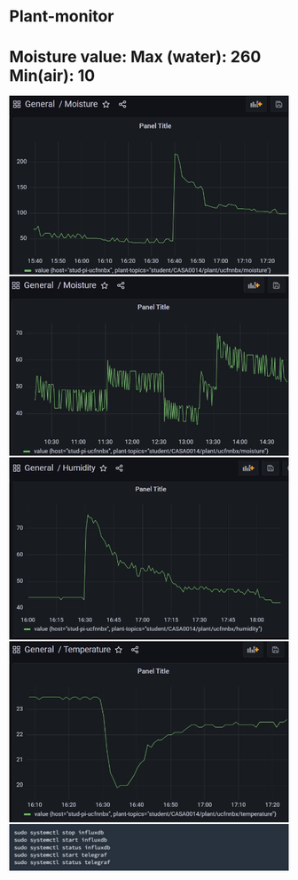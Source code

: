 # Plant-monitor
Moisture value: Max (water): 260  Min(air): 10
=
![image](https://github.com/ucfnnbx/Plant-monitor/blob/main/moisture1.jpg)
![image](https://github.com/ucfnnbx/Plant-monitor/blob/main/moisture2.jpg)
![image](https://github.com/ucfnnbx/Plant-monitor/blob/main/1.jpg)
![image](https://github.com/ucfnnbx/Plant-monitor/blob/main/temperature.jpg)
![image](https://github.com/ucfnnbx/Plant-monitor/blob/main/code.jpg)
